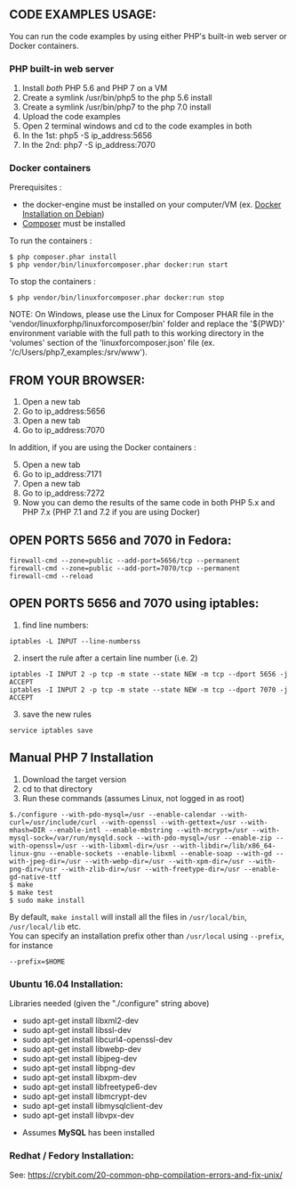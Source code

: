 ## CODE EXAMPLES USAGE:

You can run the code examples by using either PHP's built-in web server or Docker containers.

### PHP built-in web server
1. Install *both* PHP 5.6 and PHP 7 on a VM
2. Create a symlink /usr/bin/php5 to the php 5.6 install
3. Create a symlink /usr/bin/php7 to the php 7.0 install
4. Upload the code examples
5. Open 2 terminal windows and cd to the code examples in both
6. In the 1st: php5 -S ip_address:5656
7. In the 2nd: php7 -S ip_address:7070

### Docker containers
Prerequisites :
- the docker-engine must be installed on your computer/VM (ex. [Docker Installation on Debian](https://docs.docker.com/engine/installation/linux/debian/))
- [Composer](https://getcomposer.org) must be installed

To run the containers :
```
$ php composer.phar install
$ php vendor/bin/linuxforcomposer.phar docker:run start
```

To stop the containers :
```
$ php vendor/bin/linuxforcomposer.phar docker:run stop
```

NOTE: On Windows, please use the Linux for Composer PHAR file in the 'vendor/linuxforphp/linuxforcomposer/bin' folder
and replace the '${PWD}' environment variable with the full path to this working directory in the 'volumes' section of
the 'linuxforcomposer.json' file (ex. '/c/Users/php7_examples:/srv/www').

## FROM YOUR BROWSER:

1. Open a new tab
2. Go to ip_address:5656
3. Open a new tab
4. Go to ip_address:7070

In addition, if you are using the Docker containers :

5. Open a new tab
6. Go to ip_address:7171
7. Open a new tab
8. Go to ip_address:7272
9. Now you can demo the results of the same code in both PHP 5.x and PHP 7.x (PHP 7.1 and 7.2 if you are using Docker)

## OPEN PORTS 5656 and 7070 in Fedora:

```
firewall-cmd --zone=public --add-port=5656/tcp --permanent
firewall-cmd --zone=public --add-port=7070/tcp --permanent
firewall-cmd --reload
```

## OPEN PORTS 5656 and 7070 using iptables:

1. find line numbers:
```
iptables -L INPUT --line-numberss
```

2. insert the rule after a certain line number (i.e. 2)
```
iptables -I INPUT 2 -p tcp -m state --state NEW -m tcp --dport 5656 -j ACCEPT
iptables -I INPUT 2 -p tcp -m state --state NEW -m tcp --dport 7070 -j ACCEPT
```

3. save the new rules
```
service iptables save
```

## Manual PHP 7 Installation
1. Download the target version
2. cd to that directory
3. Run these commands (assumes Linux, not logged in as root)
```
$./configure --with-pdo-mysql=/usr --enable-calendar --with-curl=/usr/include/curl --with-openssl --with-gettext=/usr --with-mhash=DIR --enable-intl --enable-mbstring --with-mcrypt=/usr --with-mysql-sock=/var/run/mysqld.sock --with-pdo-mysql=/usr --enable-zip --with-openssl=/usr --with-libxml-dir=/usr --with-libdir=/lib/x86_64-linux-gnu --enable-sockets --enable-libxml --enable-soap --with-gd --with-jpeg-dir=/usr --with-webp-dir=/usr --with-xpm-dir=/usr --with-png-dir=/usr --with-zlib-dir=/usr --with-freetype-dir=/usr --enable-gd-native-ttf
$ make
$ make test
$ sudo make install
```

By default, `make install` will install all the files in `/usr/local/bin`, `/usr/local/lib` etc.  
You can specify an installation prefix other than `/usr/local` using `--prefix`, for instance 
```
--prefix=$HOME
```

### Ubuntu 16.04 Installation:
Libraries needed (given the "./configure" string above)
- sudo apt-get install libxml2-dev
- sudo apt-get install libssl-dev
- sudo apt-get install libcurl4-openssl-dev
- sudo apt-get install libwebp-dev
- sudo apt-get install libjpeg-dev
- sudo apt-get install libpng-dev
- sudo apt-get install libxpm-dev
- sudo apt-get install libfreetype6-dev
- sudo apt-get install libmcrypt-dev
- sudo apt-get install libmysqlclient-dev
- sudo apt-get install libvpx-dev
* Assumes **MySQL** has been installed

### Redhat / Fedory Installation:
See: https://crybit.com/20-common-php-compilation-errors-and-fix-unix/

